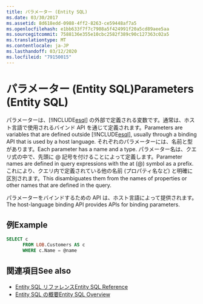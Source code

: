 ```yaml
---
title: パラメーター (Entity SQL)
ms.date: 03/30/2017
ms.assetid: 8d618edd-0988-4ff2-8263-ce59448af7a5
ms.openlocfilehash: e1bb633f7f7c7908a5f424991f20a5cd89aee5aa
ms.sourcegitcommit: 7588136e355e10cbc2582f389c90c127363c02a5
ms.translationtype: MT
ms.contentlocale: ja-JP
ms.lasthandoff: 03/12/2020
ms.locfileid: "79150015"
---
```

# <a name="parameters-entity-sql"></a><span data-ttu-id="34644-102">パラメーター (Entity SQL)</span><span class="sxs-lookup"><span data-stu-id="34644-102">Parameters (Entity SQL)</span></span>
<span data-ttu-id="34644-103">パラメーターは、[!INCLUDE[esql](../../../../../../includes/esql-md.md)] の外部で定義される変数です。通常は、ホスト言語で使用されるバインド API を通じて定義されます。</span><span class="sxs-lookup"><span data-stu-id="34644-103">Parameters are variables that are defined outside [!INCLUDE[esql](../../../../../../includes/esql-md.md)], usually through a binding API that is used by a host language.</span></span> <span data-ttu-id="34644-104">それぞれのパラメーターには、名前と型があります。</span><span class="sxs-lookup"><span data-stu-id="34644-104">Each parameter has a name and a type.</span></span> <span data-ttu-id="34644-105">パラメーター名は、クエリ式の中で、先頭に @ 記号を付けることによって定義します。</span><span class="sxs-lookup"><span data-stu-id="34644-105">Parameter names are defined in query expressions with the at (@) symbol as a prefix.</span></span> <span data-ttu-id="34644-106">これにより、クエリ内で定義されている他の名前 (プロパティ名など) と明確に区別されます。</span><span class="sxs-lookup"><span data-stu-id="34644-106">This disambiguates them from the names of properties or other names that are defined in the query.</span></span>  
  
 <span data-ttu-id="34644-107">パラメーターをバインドするための API は、ホスト言語によって提供されます。</span><span class="sxs-lookup"><span data-stu-id="34644-107">The host-language binding API provides APIs for binding parameters.</span></span>  
  
## <a name="example"></a><span data-ttu-id="34644-108">例</span><span class="sxs-lookup"><span data-stu-id="34644-108">Example</span></span>  
  
```sql  
SELECT c
      FROM LOB.Customers AS c
      WHERE c.Name = @name  
```  
  
## <a name="see-also"></a><span data-ttu-id="34644-109">関連項目</span><span class="sxs-lookup"><span data-stu-id="34644-109">See also</span></span>

- [<span data-ttu-id="34644-110">Entity SQL リファレンス</span><span class="sxs-lookup"><span data-stu-id="34644-110">Entity SQL Reference</span></span>](entity-sql-reference.md)
- [<span data-ttu-id="34644-111">Entity SQL の概要</span><span class="sxs-lookup"><span data-stu-id="34644-111">Entity SQL Overview</span></span>](entity-sql-overview.md)
